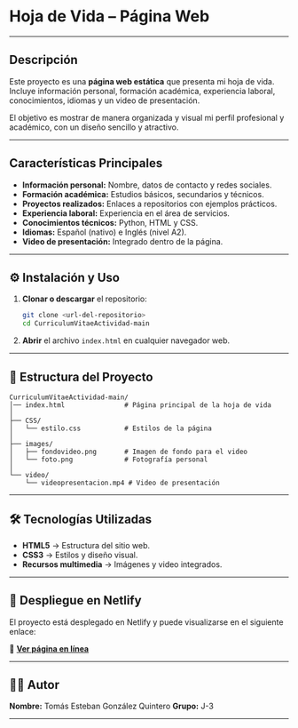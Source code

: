 #  Hoja de Vida – Página Web

---

## Descripción

Este proyecto es una **página web estática** que presenta mi hoja de vida. Incluye información personal, formación académica, experiencia laboral, conocimientos, idiomas y un video de presentación.

El objetivo es mostrar de manera organizada y visual mi perfil profesional y académico, con un diseño sencillo y atractivo.

---

##  Características Principales

* **Información personal:** Nombre, datos de contacto y redes sociales.
* **Formación académica:** Estudios básicos, secundarios y técnicos.
* **Proyectos realizados:** Enlaces a repositorios con ejemplos prácticos.
* **Experiencia laboral:** Experiencia en el área de servicios.
* **Conocimientos técnicos:** Python, HTML y CSS.
* **Idiomas:** Español (nativo) e Inglés (nivel A2).
* **Video de presentación:** Integrado dentro de la página.

---

## ⚙️ Instalación y Uso

1. **Clonar o descargar** el repositorio:

   ```bash
   git clone <url-del-repositorio>
   cd CurriculumVitaeActividad-main
   ```

2. **Abrir** el archivo `index.html` en cualquier navegador web.

---

## 📁 Estructura del Proyecto

```
CurriculumVitaeActividad-main/
│── index.html               # Página principal de la hoja de vida
│
├── CSS/
│   └── estilo.css           # Estilos de la página
│
├── images/
│   ├── fondovideo.png       # Imagen de fondo para el video
│   └── foto.png             # Fotografía personal
│
└── video/
    └── videopresentacion.mp4 # Video de presentación
```

---

## 🛠️ Tecnologías Utilizadas

* **HTML5** → Estructura del sitio web.
* **CSS3** → Estilos y diseño visual.
* **Recursos multimedia** → Imágenes y video integrados.

---
## 🚀 Despliegue en Netlify

El proyecto está desplegado en Netlify y puede visualizarse en el siguiente enlace:

🔗 **[Ver página en línea](https://hojade.netlify.app/)**


---

## 👨‍💻 Autor

**Nombre:** Tomás Esteban González Quintero
**Grupo:** J-3

---


